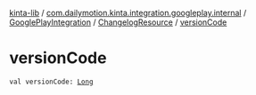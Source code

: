 [kinta-lib](../../../index.md) / [com.dailymotion.kinta.integration.googleplay.internal](../../index.md) / [GooglePlayIntegration](../index.md) / [ChangelogResource](index.md) / [versionCode](./version-code.md)

# versionCode

`val versionCode: `[`Long`](https://kotlinlang.org/api/latest/jvm/stdlib/kotlin/-long/index.html)